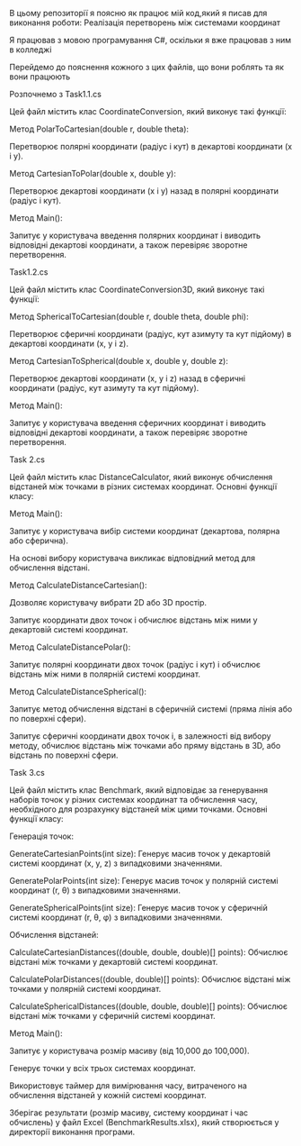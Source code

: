 В цьому репозиторії я поясню як працює мій код,який я писав для виконання роботи: Реалізація перетворень між системами координат

Я працював з мовою програмування С#, оскільки я вже працював з ним в колледжі

Перейдемо до пояснення кожного з цих файлів, що вони роблять та як вони працюють

Розпочнемо з Task1.1.cs

Цей файл містить клас CoordinateConversion, який виконує такі функції:

Метод PolarToCartesian(double r, double theta):

Перетворює полярні координати (радіус і кут) в декартові координати (x і y).

Метод CartesianToPolar(double x, double y):

Перетворює декартові координати (x і y) назад в полярні координати (радіус і кут).

Метод Main():

Запитує у користувача введення полярних координат і виводить відповідні декартові координати, а також перевіряє зворотне перетворення.

Task1.2.cs

Цей файл містить клас CoordinateConversion3D, який виконує такі функції:

Метод SphericalToCartesian(double r, double theta, double phi):

Перетворює сферичні координати (радіус, кут азимуту та кут підйому) в декартові координати (x, y і z).

Метод CartesianToSpherical(double x, double y, double z):

Перетворює декартові координати (x, y і z) назад в сферичні координати (радіус, кут азимуту та кут підйому).

Метод Main():

Запитує у користувача введення сферичних координат і виводить відповідні декартові координати, а також перевіряє зворотне перетворення.

Task 2.cs

Цей файл містить клас DistanceCalculator, який виконує обчислення відстаней між точками в різних системах координат. Основні функції класу:

Метод Main():

Запитує у користувача вибір системи координат (декартова, полярна або сферична).

На основі вибору користувача викликає відповідний метод для обчислення відстані.

Метод CalculateDistanceCartesian():

Дозволяє користувачу вибрати 2D або 3D простір.

Запитує координати двох точок і обчислює відстань між ними у декартовій системі координат.

Метод CalculateDistancePolar():

Запитує полярні координати двох точок (радіус і кут) і обчислює відстань між ними в полярній системі координат.

Метод CalculateDistanceSpherical():

Запитує метод обчислення відстані в сферичній системі (пряма лінія або по поверхні сфери).

Запитує сферичні координати двох точок і, в залежності від вибору методу, обчислює відстань між точками або пряму відстань в 3D, або відстань по поверхні сфери.

Task 3.cs

Цей файл містить клас Benchmark, який відповідає за генерування наборів точок у різних системах координат та обчислення часу, необхідного для розрахунку відстаней між цими точками. Основні функції класу:

Генерація точок:

GenerateCartesianPoints(int size): Генерує масив точок у декартовій системі координат (x, y, z) з випадковими значеннями.

GeneratePolarPoints(int size): Генерує масив точок у полярній системі координат (r, θ) з випадковими значеннями.

GenerateSphericalPoints(int size): Генерує масив точок у сферичній системі координат (r, θ, φ) з випадковими значеннями.

Обчислення відстаней:

CalculateCartesianDistances((double, double, double)[] points): Обчислює відстані між точками у декартовій системі координат.

CalculatePolarDistances((double, double)[] points): Обчислює відстані між точками у полярній системі координат.

CalculateSphericalDistances((double, double, double)[] points): Обчислює відстані між точками у сферичній системі координат.

Метод Main():

Запитує у користувача розмір масиву (від 10,000 до 100,000).

Генерує точки у всіх трьох системах координат.

Використовує таймер для вимірювання часу, витраченого на обчислення відстаней у кожній системі координат.

Зберігає результати (розмір масиву, систему координат і час обчислень) у файл Excel (BenchmarkResults.xlsx), який створюється у директорії виконання програми.
